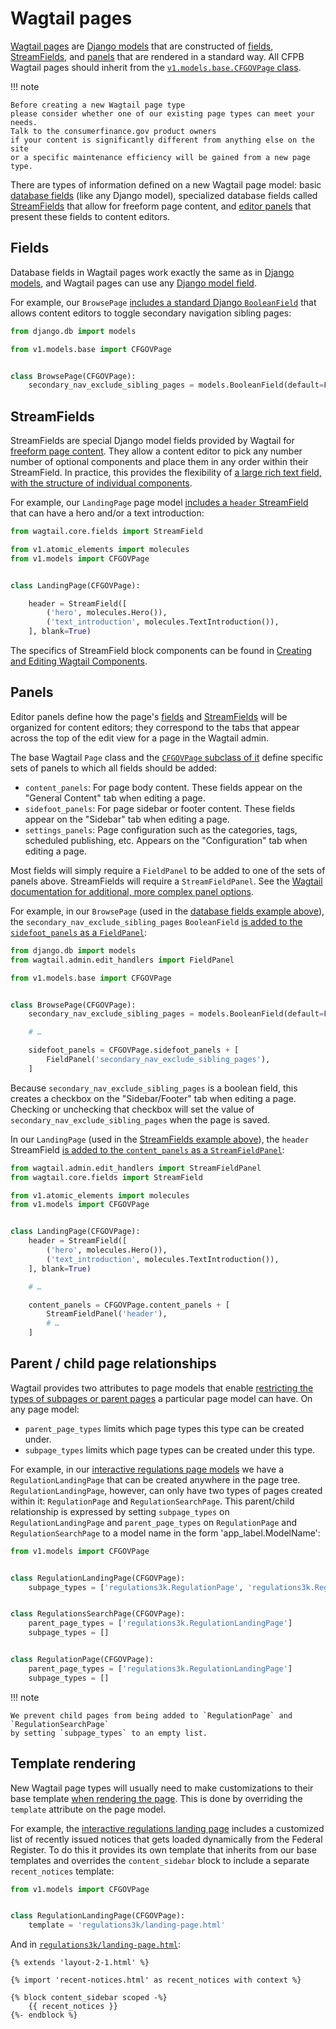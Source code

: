 # Wagtail pages

[Wagtail pages](http://docs.wagtail.io/en/stable/topics/pages.html) are
[Django models](https://docs.djangoproject.com/en/1.11/topics/db/models/)
that are constructed of
[fields](#fields), [StreamFields](#streamfields), and [panels](#panels)
that are rendered in a standard way.
All CFPB Wagtail pages should inherit from the
[`v1.models.base.CFGOVPage` class](https://github.com/cfpb/consumerfinance.gov/blob/main/cfgov/v1/models/base.py).

!!! note

    Before creating a new Wagtail page type
    please consider whether one of our existing page types can meet your needs.
    Talk to the consumerfinance.gov product owners
    if your content is significantly different from anything else on the site
    or a specific maintenance efficiency will be gained from a new page type.

There are types of information defined on a new Wagtail page model:
basic [database fields](#fields) (like any Django model),
specialized database fields called [StreamFields](#streamfields) that allow for freeform page content,
and [editor panels](#panels) that present these fields to content editors.

## Fields

Database fields in Wagtail pages work exactly the same as in
[Django models](https://docs.djangoproject.com/en/1.11/topics/db/models/#fields),
and Wagtail pages can use any [Django model field](https://docs.djangoproject.com/en/1.11/ref/models/fields/).

For example, our `BrowsePage`
[includes a standard Django `BooleanField`](https://github.com/cfpb/consumerfinance.gov/blob/main/cfgov/v1/models/browse_page.py)
that allows content editors to toggle secondary navigation sibling pages:

```python
from django.db import models

from v1.models.base import CFGOVPage


class BrowsePage(CFGOVPage):
    secondary_nav_exclude_sibling_pages = models.BooleanField(default=False)
```

## StreamFields

StreamFields are special Django model fields provided by Wagtail for
[freeform page content](https://docs.wagtail.io/en/stable/topics/streamfield.html).
They allow a content editor to pick any number number of optional components
and place them in any order within their StreamField.
In practice, this provides the flexibility of
[a large rich text field, with the structure of individual components](https://torchbox.com/blog/rich-text-fields-and-faster-horses/).

For example, our `LandingPage` page model
[includes a `header` StreamField](https://github.com/cfpb/consumerfinance.gov/blob/main/cfgov/v1/models/landing_page.py)
that can have a hero and/or a text introduction:

```python
from wagtail.core.fields import StreamField

from v1.atomic_elements import molecules
from v1.models import CFGOVPage


class LandingPage(CFGOVPage):

    header = StreamField([
        ('hero', molecules.Hero()),
        ('text_introduction', molecules.TextIntroduction()),
    ], blank=True)
```

The specifics of StreamField block components can be found in
[Creating and Editing Wagtail Components](https://cfpb.github.io/consumerfinance.gov/editing-components/).

## Panels

Editor panels define how the page's [fields](#fields) and [StreamFields](#streamfields) will be organized for content editors;
they correspond to the tabs that appear across the top of the edit view for a page in the Wagtail admin.

The base Wagtail `Page` class and the [`CFGOVPage` subclass of it](https://github.com/cfpb/consumerfinance.gov/blob/main/cfgov/v1/models/base.py)
define specific sets of panels to which all fields should be added:

- `content_panels`:
  For page body content.
  These fields appear on the "General Content" tab when editing a page.
- `sidefoot_panels`:
  For page sidebar or footer content.
  These fields appear on the "Sidebar" tab when editing a page.
- `settings_panels`:
  Page configuration such as the categories, tags, scheduled publishing, etc.
  Appears on the "Configuration" tab when editing a page.

Most fields will simply require a `FieldPanel` to be added to one of the sets of panels above.
StreamFields will require a `StreamFieldPanel`.
See the [Wagtail documentation for additional, more complex panel options](https://docs.wagtail.io/en/stable/topics/pages.html#editor-panels).

For example, in our `BrowsePage` (used in the [database fields example above](#fields)),
the `secondary_nav_exclude_sibling_pages` `BooleanField`
[is added to the `sidefoot_panels` as a `FieldPanel`](https://github.com/cfpb/consumerfinance.gov/blob/main/cfgov/v1/models/browse_page.py):

```python
from django.db import models
from wagtail.admin.edit_handlers import FieldPanel

from v1.models.base import CFGOVPage


class BrowsePage(CFGOVPage):
    secondary_nav_exclude_sibling_pages = models.BooleanField(default=False)

    # …

    sidefoot_panels = CFGOVPage.sidefoot_panels + [
        FieldPanel('secondary_nav_exclude_sibling_pages'),
    ]
```

Because `secondary_nav_exclude_sibling_pages` is a boolean field,
this creates a checkbox on the "Sidebar/Footer" tab when editing a page.
Checking or unchecking that checkbox will set the value of `secondary_nav_exclude_sibling_pages` when the page is saved.

In our `LandingPage` (used in the [StreamFields example above](#streamfields)),
the `header` StreamField
[is added to the `content_panels` as a `StreamFieldPanel`](https://github.com/cfpb/consumerfinance.gov/blob/main/cfgov/v1/models/landing_page.py#L31):

```python
from wagtail.admin.edit_handlers import StreamFieldPanel
from wagtail.core.fields import StreamField

from v1.atomic_elements import molecules
from v1.models import CFGOVPage


class LandingPage(CFGOVPage):
    header = StreamField([
        ('hero', molecules.Hero()),
        ('text_introduction', molecules.TextIntroduction()),
    ], blank=True)

    # …

    content_panels = CFGOVPage.content_panels + [
        StreamFieldPanel('header'),
        # …
    ]
```

## Parent / child page relationships

Wagtail provides two attributes to page models that enable
[restricting the types of subpages or parent pages](https://docs.wagtail.io/en/stable/topics/pages.html#parent-page-subpage-type-rules)
a particular page model can have. On any page model:

- `parent_page_types` limits which page types this type can be created under.
- `subpage_types` limits which page types can be created under this type.

For example, in our [interactive regulations page models](https://github.com/cfpb/consumerfinance.gov/blob/main/cfgov/regulations3k/models/pages.py#L138)
we have a `RegulationLandingPage` that can be created anywhere in the page tree.
`RegulationLandingPage`, however, can only have two types of pages created within it:
`RegulationPage` and `RegulationSearchPage`.
This parent/child relationship is expressed by setting `subpage_types` on `RegulationLandingPage`
and `parent_page_types` on `RegulationPage` and `RegulationSearchPage`
to a model name in the form 'app_label.ModelName':

```python
from v1.models import CFGOVPage


class RegulationLandingPage(CFGOVPage):
    subpage_types = ['regulations3k.RegulationPage', 'regulations3k.RegulationsSearchPage']


class RegulationsSearchPage(CFGOVPage):
    parent_page_types = ['regulations3k.RegulationLandingPage']
    subpage_types = []


class RegulationPage(CFGOVPage):
    parent_page_types = ['regulations3k.RegulationLandingPage']
    subpage_types = []
```

!!! note

    We prevent child pages from being added to `RegulationPage` and `RegulationSearchPage`
    by setting `subpage_types` to an empty list.

## Template rendering

New Wagtail page types will usually need to make customizations to their base template
[when rendering the page](https://docs.wagtail.io/en/stable/topics/pages.html#template-rendering).
This is done by overriding the `template` attribute on the page model.

For example, the [interactive regulations landing page](https://github.com/cfpb/consumerfinance.gov/blob/main/cfgov/regulations3k/models/pages.py)
includes a customized list of recently issued notices that gets loaded dynamically from the Federal Register.
To do this it provides its own template that inherits from our base templates
and overrides the `content_sidebar` block to include a separate `recent_notices` template:

```python
from v1.models import CFGOVPage


class RegulationLandingPage(CFGOVPage):
    template = 'regulations3k/landing-page.html'
```

And in [`regulations3k/landing-page.html`](https://github.com/cfpb/consumerfinance.gov/blob/main/cfgov/regulations3k/jinja2/regulations3k/landing-page.html):

```jinja2
{% extends 'layout-2-1.html' %}

{% import 'recent-notices.html' as recent_notices with context %}

{% block content_sidebar scoped -%}
    {{ recent_notices }}
{%- endblock %}
```
